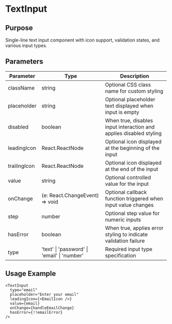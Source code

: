 # TextInput

## Purpose
Single-line text input component with icon support, validation states, and various input types.

## Parameters

| Parameter | Type | Description |
|-----------|------|-------------|
| className | string | Optional CSS class name for custom styling |
| placeholder | string | Optional placeholder text displayed when input is empty |
| disabled | boolean | When true, disables input interaction and applies disabled styling |
| leadingIcon | React.ReactNode | Optional icon displayed at the beginning of the input |
| trailingIcon | React.ReactNode | Optional icon displayed at the end of the input |
| value | string | Optional controlled value for the input |
| onChange | (e: React.ChangeEvent<HTMLInputElement>) => void | Optional callback function triggered when input value changes |
| step | number | Optional step value for numeric inputs |
| hasError | boolean | When true, applies error styling to indicate validation failure |
| type | 'text' \| 'password' \| 'email' \| 'number' | Required input type specification |

## Usage Example
```tsx
<TextInput 
  type="email"
  placeholder="Enter your email"
  leadingIcon={<EmailIcon />}
  value={email}
  onChange={handleEmailChange}
  hasError={!!emailError}
/>
```